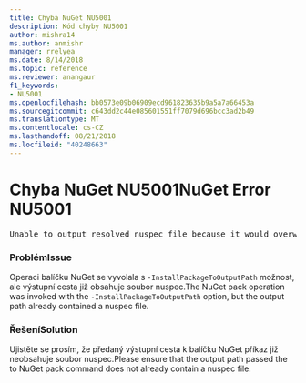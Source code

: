 ```yaml
---
title: Chyba NuGet NU5001
description: Kód chyby NU5001
author: mishra14
ms.author: anmishr
manager: rrelyea
ms.date: 8/14/2018
ms.topic: reference
ms.reviewer: anangaur
f1_keywords:
- NU5001
ms.openlocfilehash: bb0573e09b06909ecd961823635b9a5a7a66453a
ms.sourcegitcommit: c643dd2c44e085601551ff7079d696bcc3ad2b49
ms.translationtype: MT
ms.contentlocale: cs-CZ
ms.lasthandoff: 08/21/2018
ms.locfileid: "40248663"
---
```

# <a name="nuget-error-nu5001"></a><span data-ttu-id="cc214-103">Chyba NuGet NU5001</span><span class="sxs-lookup"><span data-stu-id="cc214-103">NuGet Error NU5001</span></span>
<pre>Unable to output resolved nuspec file because it would overwrite the original at 'F:\project\project.nuspec'.</pre>

### <a name="issue"></a><span data-ttu-id="cc214-104">Problém</span><span class="sxs-lookup"><span data-stu-id="cc214-104">Issue</span></span>

<span data-ttu-id="cc214-105">Operaci balíčku NuGet se vyvolala s `-InstallPackageToOutputPath` možnost, ale výstupní cesta již obsahuje soubor nuspec.</span><span class="sxs-lookup"><span data-stu-id="cc214-105">The NuGet pack operation was invoked with the `-InstallPackageToOutputPath` option, but the output path already contained a  nuspec file.</span></span>


### <a name="solution"></a><span data-ttu-id="cc214-106">Řešení</span><span class="sxs-lookup"><span data-stu-id="cc214-106">Solution</span></span>

<span data-ttu-id="cc214-107">Ujistěte se prosím, že předaný výstupní cesta k balíčku NuGet příkaz již neobsahuje soubor nuspec.</span><span class="sxs-lookup"><span data-stu-id="cc214-107">Please ensure that the output path passed the to NuGet pack command does not already contain a nuspec file.</span></span>

